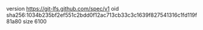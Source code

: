 version https://git-lfs.github.com/spec/v1
oid sha256:1034b235bf2ef551c2bdd0f12ac713cb33c3c1639f827541316c1fd119f81a80
size 6100
